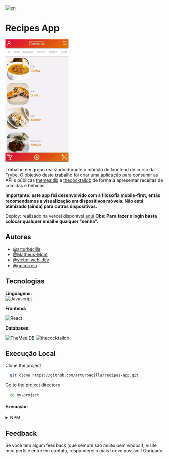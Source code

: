 
<!-- Todas as seções comentadas são opcionais, para adicioná-las basta remover o comentário -->
[![en](https://img.shields.io/badge/lang-en-red.svg)](https://github.com/arturbacilla/recipes-app/blob/master/README.en-us.md)

# Recipes App

![demo gif](/demo.gif)

Trabalho em grupo realizado durante o módulo de frontend do curso da [Trybe](https://www.betrybe.com/). O objetivo deste trabalho foi criar uma aplicação para consumir as API's públicas [themealdb](https://www.themealdb.com/) e [thecocktaildb](https://www.thecocktaildb.com/) de forma a apresentar receitas de comidas e bebidas.

**Importante: este app foi desenvolvido com a filosofia mobile-first, então recomendamos a visualização em dispositivos móveis. Não está otimizado (ainda) para outros dispositivos.**

Deploy: realizado na vercel disponível [aqui](https://recipes-app-delta-inky.vercel.app/)
**Obs: Para fazer o login basta colocar qualquer email e qualquer "senha".**

## Autores

- [@arturbacilla](https://www.github.com/arturbacilla)
- [@Matheus-Mont](https://github.com/Matheus-Mont)
- [@victor-web-dev](https://github.com/victor-web-dev)
- [@gncorreia](https://www.linkedin.com/in/gabrielncorreia/)

## Tecnologias

<!-- Ícones tech: https://shields.io/  https://simpleicons.org/ -->
<!-- Basta descomentar cada tag para incluí-la no readme-->

**Linguagens:**  
 <picture>
  <source media="(prefers-color-scheme: light)" srcset="https://img.shields.io/badge/javascript-F7DF1E?style=for-the-badge&logo=javascript&logoColor=white">
  <img alt="Javascript" src="https://img.shields.io/badge/javascript-F7DF1E?style=for-the-badge&logo=javascript&logoColor=black">
</picture>

**Frontend:** 

 <picture>
  <source media="(prefers-color-scheme: light)" srcset="https://img.shields.io/badge/react-61DAFB?style=for-the-badge&logo=react&logoColor=black">
  <img alt="React" src="https://img.shields.io/badge/react-61DAFB?style=for-the-badge&logo=react&logoColor=black">
</picture>

<!-- MySQL: -->
**Databases:** 

 <picture>
  <source media="(prefers-color-scheme: light)" srcset="https://img.shields.io/badge/themealdb-23180E?style=for-the-badge&logoColor=white">
  <img alt="TheMealDB" src="https://img.shields.io/badge/themealdb-23180E?style=for-the-badge&logoColor=white">
</picture>
<picture>
  <source media="(prefers-color-scheme: light)" srcset="https://img.shields.io/badge/thecocktaildb-23180E?style=for-the-badge&logoColor=white">
  <img alt="thecocktaildb" src="https://img.shields.io/badge/thecocktaildb-23180E?style=for-the-badge&logoColor=white">
</picture>

## Execução Local

Clone the project

```bash
  git clone https://github.com/arturbacilla/recipes-app.git
```

Go to the project directory

```bash
  cd my-project
```
#### Execução:
<details>
<summary>
NPM
</summary>

Install dependencies

```bash
  npm install
```

Start the server

```bash
  npm start
```
</details>


## Feedback

Se você tem algum feedback (que sempre são muito bem vindos!), visite meu perfil e entre em contato, responderei o mais breve possível! Obrigado.

